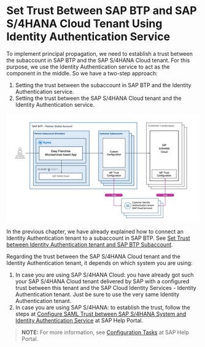 # Set Trust Between SAP BTP and SAP S/4HANA Cloud Tenant Using Identity Authentication Service

To implement principal propagation, we need to establish a trust between the subaccount in SAP BTP and the SAP S/4HANA Cloud tenant. For this purpose, we use the Identity Authentication service to act as the component in the middle. So we have a two-step approach:
1. Setting the trust between the subaccount in SAP BTP and the Identity Authentication service.
1. Setting the trust between the SAP S/4HANA Cloud tenant and the Identity Authentication service.

![](../../images/Slide11.jpeg)

In the previous chapter, we have already explained how to connect an Identity Authentication tenant to a subaccount in SAP BTP. See [Set Trust between Identity Authentication tenant and SAP BTP Subaccount](../../configure-ias/set-trust-between-ias-and-btp/README.md).

Regarding the trust between the SAP S/4HANA Cloud tenant and the Identity Authentication tenant, it depends on which system you are using:
1. In case you are using SAP S/4HANA Cloud: you have already got such your SAP S/4HANA Cloud tenant delivered by SAP with a configured trust between this tenant and the SAP Cloud Identity Services - Identity Authentication tenant. Just be sure to use the very same Identity Authentication tenant.
1. In case you are using SAP S/4HANA: to establish the trust, follow the steps at [Configure SAML Trust between SAP S/4HANA System and Identity Authentication Service](https://help.sap.com/viewer/f36ad14527694a6fad161093090618ec/latest/en-US/af32c1c89b994eb2998f0b30169a0bf9.html) at SAP Help Portal.

> **NOTE:** For more information, see [Configuration Tasks](https://help.sap.com/viewer/cca91383641e40ffbe03bdc78f00f681/Cloud/en-US/6e5e004b6553403486a03da53bfcaf4e.html) at SAP Help Portal.
